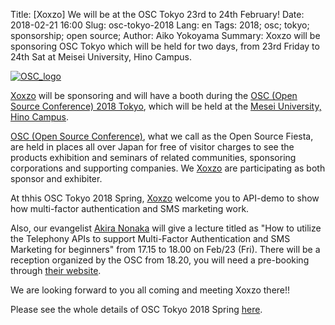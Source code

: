 Title: [Xoxzo] We will be at the OSC Tokyo 23rd to 24th February!
Date: 2018-02-21 16:00
Slug: osc-tokyo-2018
Lang: en
Tags: 2018; osc; tokyo; sponsorship; open source;
Author: Aiko Yokoyama
Summary: Xoxzo will be sponsoring OSC Tokyo which will be held for two days, from 23rd Friday to 24th Sat at Meisei University, Hino Campus.

[![OSC_logo]({filename}/images/OSC_logo_sticker.gif)](https://www.ospn.jp/osc2018-spring/)

[Xoxzo](https://info.xoxzo.com/en/) will be sponsoring and will have a booth
during the [OSC (Open Source Conference) 2018 Tokyo](https://www.ospn.jp/osc2018-spring/), which will be held at the
[Mesei University, Hino Campus](http://www.meisei-u.ac.jp/access/hino.html).


[OSC (Open Source Conference)](https://www.ospn.jp/), what we call as the Open Source Fiesta, are held in places all over Japan for free of visitor charges to see the products exhibition and seminars of related communities, sponsoring corporations and supporting companies.
We [Xoxzo](https://info.xoxzo.com/en/) are participating as both sponsor and exhibiter.

At thhis OSC Tokyo 2018 Spring, [Xoxzo](https://info.xoxzo.com/en/) welcome you to API-demo to show how multi-factor authentication and SMS marketing work.

Also, our evangelist [Akira Nonaka](https://info.xoxzo.com/en/aboutus/) will give a lecture titled as "How to utilize the Telephony APIs to support Multi-Factor Authentication and SMS Marketing for beginners" from 17.15 to 18.00 on Feb/23 (Fri).
There will be a reception organized by the OSC from 18.20, you will need a pre-booking through [their website](https://www.ospn.jp/osc2018-spring/modules/eguide/event.php?eid=1).

We are looking forward to you all coming and meeting Xoxzo there!! 

Please see the whole details of OSC Tokyo 2018 Spring [here](https://www.ospn.jp/osc2018-spring/).
